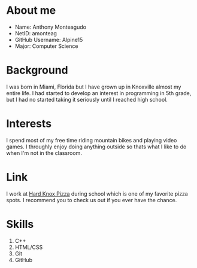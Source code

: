 # About me
* Name: Anthony Monteagudo
* NetID: amonteag
* GitHub Username: Alpine15
* Major: Computer Science
# Background
I was born in Miami, Florida but I have grown up in Knoxville almost my entire life. I had started to develop an interest in programming in 5th grade, but I had no started taking it seriously until I reached high school.
# Interests
I spend most of my free time riding mountain bikes and playing video games. I throughly enjoy doing anything outside so thats what I like to do when I'm not in the classroom.
# Link
I work at [Hard Knox Pizza](https://hardknoxpizza.com/) during school which is one of my favorite pizza spots. I recommend you to check us out if you ever have the chance.
# Skills
1. C++
1. HTML/CSS
1. Git
1. GitHub

